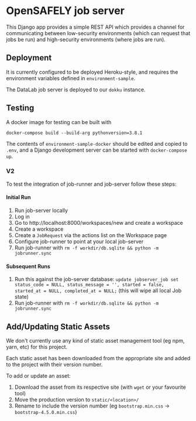 # OpenSAFELY job server

This Django app provides a simple REST API which provides a channel
for communicating between low-security environments (which can request
that jobs be run) and high-security environments (where jobs are run).


## Deployment

It is currently configured to be deployed Heroku-style, and requires
the environment variables defined in `environment-sample`.

The DataLab job server is deployed to our `dokku` instance.

## Testing

A docker image for testing can be built with

    docker-compose build --build-arg pythonversion=3.8.1

The contents of `environment-sample-docker` should be edited and copied to `.env`, and a Django development server can be started with `docker-compose up`.


### V2
To test the integration of job-runner and job-server follow these steps:

#### Initial Run
1. Run job-server locally
1. Log in
1. Go to http://localhost:8000/workspaces/new and create a workspace
1. Create a workspace
1. Create a `JobRequest` via the actions list on the Workspace page
1. Configure job-runner to point at your local job-server
1. Run job-runner with `rm -f workdir/db.sqlite && python -m jobrunner.sync`

#### Subsequent Runs
1. Run this against the job-server database: `update jobserver_job set status_code = NULL, status_message = '', started = false, started_at = NULL, completed_at = NULL;` (this will wipe all local Job state)
1. Run job-runner with `rm -f workdir/db.sqlite && python -m jobrunner.sync`


## Add/Updating Static Assets
We don't currently use any kind of static asset management tool (eg npm, yarn,
etc) for this project.

Each static asset has been downloaded from the appropriate site and added to
the project with their version number.

To add or update an asset:

1. Download the asset from its respective site (with `wget` or your favourite tool)
1. Move the production version to `static/<location>/`
1. Rename to include the version number (eg `bootstrap.min.css` -> `bootstrap-4.5.0.min.css`)

